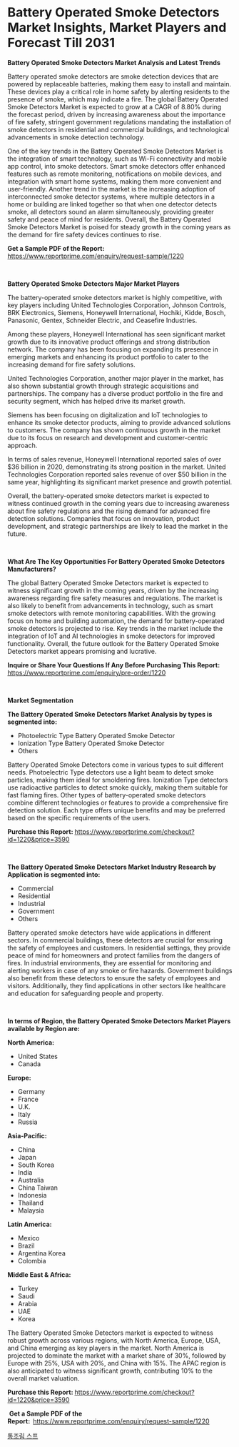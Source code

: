 <p><h1>Battery Operated Smoke Detectors Market Insights, Market Players and Forecast Till 2031</h1></p><p><strong>Battery Operated Smoke Detectors Market Analysis and Latest Trends</strong></p>
<p><p>Battery operated smoke detectors are smoke detection devices that are powered by replaceable batteries, making them easy to install and maintain. These devices play a critical role in home safety by alerting residents to the presence of smoke, which may indicate a fire. The global Battery Operated Smoke Detectors Market is expected to grow at a CAGR of 8.80% during the forecast period, driven by increasing awareness about the importance of fire safety, stringent government regulations mandating the installation of smoke detectors in residential and commercial buildings, and technological advancements in smoke detection technology.</p><p>One of the key trends in the Battery Operated Smoke Detectors Market is the integration of smart technology, such as Wi-Fi connectivity and mobile app control, into smoke detectors. Smart smoke detectors offer enhanced features such as remote monitoring, notifications on mobile devices, and integration with smart home systems, making them more convenient and user-friendly. Another trend in the market is the increasing adoption of interconnected smoke detector systems, where multiple detectors in a home or building are linked together so that when one detector detects smoke, all detectors sound an alarm simultaneously, providing greater safety and peace of mind for residents. Overall, the Battery Operated Smoke Detectors Market is poised for steady growth in the coming years as the demand for fire safety devices continues to rise.</p></p>
<p><strong>Get a Sample PDF of the Report:&nbsp;</strong> <a href="https://www.reportprime.com/enquiry/request-sample/1220">https://www.reportprime.com/enquiry/request-sample/1220</a></p>
<p>&nbsp;</p>
<p><strong>Battery Operated Smoke Detectors Major Market Players</strong></p>
<p><p>The battery-operated smoke detectors market is highly competitive, with key players including United Technologies Corporation, Johnson Controls, BRK Electronics, Siemens, Honeywell International, Hochiki, Kidde, Bosch, Panasonic, Gentex, Schneider Electric, and Ceasefire Industries.</p><p>Among these players, Honeywell International has seen significant market growth due to its innovative product offerings and strong distribution network. The company has been focusing on expanding its presence in emerging markets and enhancing its product portfolio to cater to the increasing demand for fire safety solutions.</p><p>United Technologies Corporation, another major player in the market, has also shown substantial growth through strategic acquisitions and partnerships. The company has a diverse product portfolio in the fire and security segment, which has helped drive its market growth.</p><p>Siemens has been focusing on digitalization and IoT technologies to enhance its smoke detector products, aiming to provide advanced solutions to customers. The company has shown continuous growth in the market due to its focus on research and development and customer-centric approach.</p><p>In terms of sales revenue, Honeywell International reported sales of over $36 billion in 2020, demonstrating its strong position in the market. United Technologies Corporation reported sales revenue of over $50 billion in the same year, highlighting its significant market presence and growth potential.</p><p>Overall, the battery-operated smoke detectors market is expected to witness continued growth in the coming years due to increasing awareness about fire safety regulations and the rising demand for advanced fire detection solutions. Companies that focus on innovation, product development, and strategic partnerships are likely to lead the market in the future.</p></p>
<p>&nbsp;</p>
<p><strong>What Are The Key Opportunities For Battery Operated Smoke Detectors Manufacturers?</strong></p>
<p><p>The global Battery Operated Smoke Detectors market is expected to witness significant growth in the coming years, driven by the increasing awareness regarding fire safety measures and regulations. The market is also likely to benefit from advancements in technology, such as smart smoke detectors with remote monitoring capabilities. With the growing focus on home and building automation, the demand for battery-operated smoke detectors is projected to rise. Key trends in the market include the integration of IoT and AI technologies in smoke detectors for improved functionality. Overall, the future outlook for the Battery Operated Smoke Detectors market appears promising and lucrative.</p></p>
<p><strong>Inquire or Share Your Questions If Any Before Purchasing This Report:</strong> <a href="https://www.reportprime.com/enquiry/pre-order/1220">https://www.reportprime.com/enquiry/pre-order/1220</a></p>
<p>&nbsp;</p>
<p><strong>Market Segmentation</strong></p>
<p><strong>The Battery Operated Smoke Detectors Market Analysis by types is segmented into:</strong></p>
<p><ul><li>Photoelectric Type Battery Operated Smoke Detector</li><li>Ionization Type Battery Operated Smoke Detector</li><li>Others</li></ul></p>
<p><p>Battery Operated Smoke Detectors come in various types to suit different needs. Photoelectric Type detectors use a light beam to detect smoke particles, making them ideal for smoldering fires. Ionization Type detectors use radioactive particles to detect smoke quickly, making them suitable for fast flaming fires. Other types of battery-operated smoke detectors combine different technologies or features to provide a comprehensive fire detection solution. Each type offers unique benefits and may be preferred based on the specific requirements of the users.</p></p>
<p><strong>Purchase this Report:&nbsp;</strong><a href="https://www.reportprime.com/checkout?id=1220&price=3590">https://www.reportprime.com/checkout?id=1220&price=3590</a></p>
<p>&nbsp;</p>
<p><strong>The Battery Operated Smoke Detectors Market Industry Research by Application is segmented into:</strong></p>
<p><ul><li>Commercial</li><li>Residential</li><li>Industrial</li><li>Government</li><li>Others</li></ul></p>
<p><p>Battery operated smoke detectors have wide applications in different sectors. In commercial buildings, these detectors are crucial for ensuring the safety of employees and customers. In residential settings, they provide peace of mind for homeowners and protect families from the dangers of fires. In industrial environments, they are essential for monitoring and alerting workers in case of any smoke or fire hazards. Government buildings also benefit from these detectors to ensure the safety of employees and visitors. Additionally, they find applications in other sectors like healthcare and education for safeguarding people and property.</p></p>
<p>&nbsp;</p>
<p><strong>In terms of Region, the Battery Operated Smoke Detectors Market Players available by Region are:</strong></p>
<p>
    <p> <strong> North America: </strong>
        <ul>
            <li>United States</li>
            <li>Canada</li>
        </ul>
        </p> 
    <p> <strong> Europe: </strong>
        <ul>
            <li>Germany</li>
            <li>France</li>
            <li>U.K.</li>
            <li>Italy</li>
            <li>Russia</li>
        </ul>
        </p> 
    <p> <strong> Asia-Pacific: </strong>
        <ul>
            <li>China</li>
            <li>Japan</li>
            <li>South Korea</li>
            <li>India</li>
            <li>Australia</li>
            <li>China Taiwan</li>
            <li>Indonesia</li>
            <li>Thailand</li>
            <li>Malaysia</li>
        </ul>
        </p> 
    <p> <strong> Latin America: </strong>
        <ul>
            <li>Mexico</li>
            <li>Brazil</li>
            <li>Argentina Korea</li>
            <li>Colombia</li>
        </ul>
        </p> 
    <p> <strong> Middle East & Africa: </strong>
        <ul>
            <li>Turkey</li>
            <li>Saudi</li>
            <li>Arabia</li>
            <li>UAE</li>
            <li>Korea</li>
        </ul>
    </p>
    </p>
<p><p>The Battery Operated Smoke Detectors market is expected to witness robust growth across various regions, with North America, Europe, USA, and China emerging as key players in the market. North America is projected to dominate the market with a market share of 30%, followed by Europe with 25%, USA with 20%, and China with 15%. The APAC region is also anticipated to witness significant growth, contributing 10% to the overall market valuation.</p></p>
<p><strong>Purchase this Report: </strong><a href="https://www.reportprime.com/checkout?id=1220&price=3590">https://www.reportprime.com/checkout?id=1220&price=3590</a></p>
<p>&nbsp;<strong>Get a Sample PDF of the Report:&nbsp;&nbsp;</strong><a href="https://www.reportprime.com/enquiry/request-sample/1220">https://www.reportprime.com/enquiry/request-sample/1220</a></p>
<p><strong></strong></p>
<p><p><a href="https://github.com/LanceOlsotn8978/Market-Research-Report-List-1/blob/main/34785608294.md">통조림 스프</a></p></p>